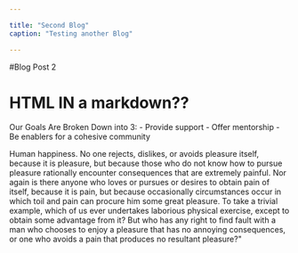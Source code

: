 ```yaml
---

title: "Second Blog"
caption: "Testing another Blog"

---
```


#Blog Post 2

<h1>HTML IN a markdown??  </h1>
Our Goals Are Broken Down into 3:
- Provide support
- Offer mentorship
- Be enablers for a cohesive community

Human happiness. No one rejects, dislikes, or avoids pleasure itself, because it 
is pleasure, but because those who do not know how to pursue pleasure rationally encounter 
consequences that are extremely painful. Nor again is there anyone who loves or pursues or 
desires to obtain pain of itself, because it is pain, but because occasionally circumstances
occur in which toil and pain can procure him some great pleasure. To take a trivial example, 
which of us ever undertakes laborious physical exercise, except to obtain some advantage from 
it? But who has any right to find fault with a man who chooses to enjoy a pleasure that has no 
annoying consequences, or one who avoids a pain that produces no resultant pleasure?"